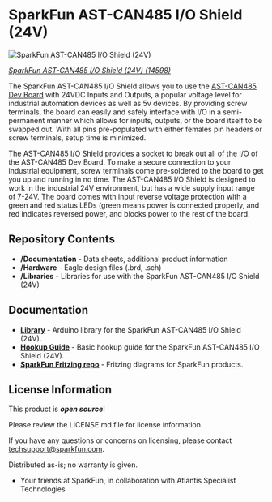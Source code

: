 SparkFun AST-CAN485 I/O Shield (24V)
========================================

![SparkFun AST-CAN485 I/O Shield (24V)](https://cdn.sparkfun.com/assets/parts/1/2/7/5/6/14598-SparkFun_AST-CAN485_I_O_Shield__24V_-01.jpg)

[*SparkFun AST-CAN485 I/O Shield (24V) (14598)*](https://www.sparkfun.com/products/14598)

The SparkFun AST-CAN485 I/O Shield allows you to use the [AST-CAN485 Dev Board](https://www.sparkfun.com/products/14483) with 24VDC Inputs and Outputs, a popular voltage level for industrial automation devices as well as 5v devices. By providing screw terminals, the board can easily and safely interface with I/O in a semi-permanent manner which allows for inputs, outputs, or the board itself to be swapped out. With all pins pre-populated with either females pin headers or screw terminals, setup time is minimized.

The AST-CAN485 I/O Shield provides a socket to break out all of the I/O of the AST-CAN485 Dev Board. To make a secure connection to your industrial equipment, screw terminals come pre-soldered to the board to get you up and running in no time. The AST-CAN485 I/O Shield is designed to work in the industrial 24V environment, but has a wide supply input range of 7-24V. The board comes with input reverse voltage protection with a green and red status LEDs (green means power is connected properly, and red indicates reversed power, and blocks power to the rest of the board.

Repository Contents
-------------------

* **/Documentation** - Data sheets, additional product information
* **/Hardware** - Eagle design files (.brd, .sch)
* **/Libraries** - Libraries for use with the SparkFun AST-CAN485 I/O Shield (24V)

Documentation
--------------
* **[Library](https://github.com/Atlantis-Specialist-Technologies/AST_V24IO_Arduino_Library)** - Arduino library for the SparkFun AST-CAN485 I/O Shield (24V).
* **[Hookup Guide](https://learn.sparkfun.com/tutorials/ast-can485-io-shield-24v-hookup-guide)** - Basic hookup guide for the SparkFun AST-CAN485 I/O Shield (24V).
* **[SparkFun Fritzing repo](https://github.com/sparkfun/Fritzing_Parts)** - Fritzing diagrams for SparkFun products.

License Information
-------------------

This product is _**open source**_!

Please review the LICENSE.md file for license information.

If you have any questions or concerns on licensing, please contact techsupport@sparkfun.com.

Distributed as-is; no warranty is given.

- Your friends at SparkFun, in collaboration with Atlantis Specialist Technologies
